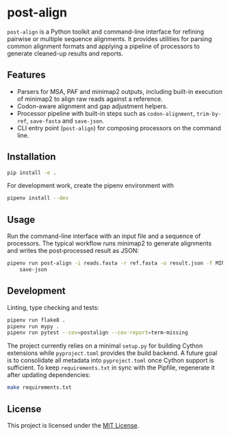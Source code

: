 # post-align

`post-align` is a Python toolkit and command-line interface for refining
pairwise or multiple sequence alignments. It provides utilities for parsing
common alignment formats and applying a pipeline of processors to generate
cleaned-up results and reports.

## Features

* Parsers for MSA, PAF and minimap2 outputs, including built-in execution of
  minimap2 to align raw reads against a reference.
* Codon-aware alignment and gap adjustment helpers.
* Processor pipeline with built-in steps such as `codon-alignment`,
  `trim-by-ref`, `save-fasta` and `save-json`.
* CLI entry point (`post-align`) for composing processors on the command line.

## Installation

```bash
pip install -e .
```

For development work, create the pipenv environment with

```bash
pipenv install --dev
```

## Usage

Run the command-line interface with an input file and a sequence of processors.
The typical workflow runs minimap2 to generate alignments and writes the
post‑processed result as JSON:

```bash
pipenv run post-align -i reads.fasta -r ref.fasta -o result.json -f MINIMAP2 \
    save-json
```

## Development

Linting, type checking and tests:

```bash
pipenv run flake8 .
pipenv run mypy .
pipenv run pytest --cov=postalign --cov-report=term-missing
```

The project currently relies on a minimal `setup.py` for building Cython
extensions while `pyproject.toml` provides the build backend. A future goal is
to consolidate all metadata into `pyproject.toml` once Cython support is
sufficient. To keep `requirements.txt` in sync with the Pipfile, regenerate it
after updating dependencies:

```bash
make requirements.txt
```

## License

This project is licensed under the [MIT License](LICENSE).
